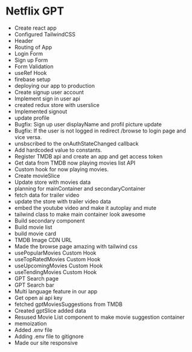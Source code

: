 # Netflix GPT

- Create react app
- Configured TailwindCSS
- Header
- Routing of App
- Login Form
- Sign up Form
- Form Validation
- useRef Hook
- firebase setup
- deploying our app to production
- Create signup user account
- Implement sign in user api
- created redux store with userslice
- Implemented signout
- update profile
- Bugfix: Sign up user displayName and profil picture update
- Bugfix: If the user is not logged in redirect /browse to login page and vice versa.
- unsbscribed to the onAuthStateChanged callback
- Add hardcoded value to constants.
- Register TMDB api and create an app and get access token
- Get data from TMDB now playing movies list API
- Custom hook for now playing movies.
- Create movieSlice
- Update store with movies data
- planning for mainContainer and secondaryContainer
- fetch data for trailer video
- update the store with trailer video data
- embed the youtube video and make it autoplay and mute
- tailwind class to make main container look awesome
- Build secondary component
- Build movie list
- build movie card
- TMDB Image CDN URL
- Made the browse page amazing with tailwind css
- usePopularMovies Custom Hook
- useTopRatedMovies Custom Hook
- useUpcomingMovies Custom Hook
- useTendingMovies Custom Hook
- GPT Search page
- GPT Search bar
- Multi language feature in our app
- Get open ai api key
- fetched gptMoviesSuggestions from TMDB
- Created gptSlice added data
- Resused Movie List component to make movie suggestion container
- memoization
- Added .env file
- Adding .env file to gitignore
- Made our site responsive
